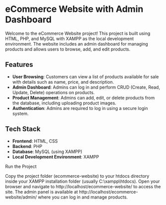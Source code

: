 # eCommerce Website with Admin Dashboard

Welcome to the eCommerce Website project! This project is built using HTML, PHP, and MySQL with XAMPP as the local development environment. The website includes an admin dashboard for managing products and allows users to browse, add, and edit products.

## Features

- **User Browsing**: Customers can view a list of products available for sale with details such as name, price, and description.
- **Admin Dashboard**: Admins can log in and perform CRUD (Create, Read, Update, Delete) operations on products.
- **Product Management**: Admins can add, edit, or delete products from the database, including uploading product images.
- **Authentication**: Admins are required to log in using a secure login system.

## Tech Stack

- **Frontend**: HTML, CSS
- **Backend**: PHP
- **Database**: MySQL (using XAMPP)
- **Local Development Environment**: XAMPP

Run the Project

Copy the project folder (ecommerce-website) to your htdocs directory inside your XAMPP installation folder (usually C:\xampp\htdocs\).
Open your browser and navigate to http://localhost/ecommerce-website/ to access the site.
The admin panel is available at http://localhost/ecommerce-website/admin/ where you can log in and manage products.
